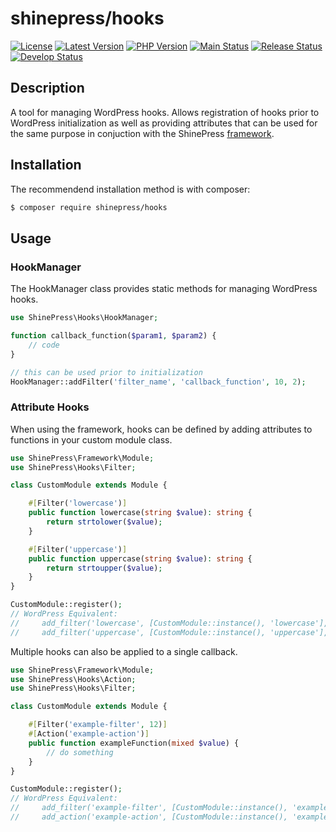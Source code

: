 # shinepress/hooks

[![License](https://img.shields.io/packagist/l/shinepress/hooks)](https://github.com/shinepress/hooks/blob/main/LICENSE)
[![Latest Version](https://img.shields.io/packagist/v/shinepress/hooks?label=latest)](https://packagist.org/packages/shinepress/hooks/)
[![PHP Version](https://img.shields.io/packagist/dependency-v/shinepress/hooks/php?label=php)](https://www.php.net/releases/index.php)
[![Main Status](https://img.shields.io/github/actions/workflow/status/shinepress/hooks/verify.yml?branch=main&label=main)](https://github.com/shinepress/hooks/actions/workflows/verify.yml?query=branch%3Amain)
[![Release Status](https://img.shields.io/github/actions/workflow/status/shinepress/hooks/verify.yml?branch=release&label=release)](https://github.com/shinepress/hooks/actions/workflows/verify.yml?query=branch%3Arelease)
[![Develop Status](https://img.shields.io/github/actions/workflow/status/shinepress/hooks/verify.yml?branch=develop&label=develop)](https://github.com/shinepress/hooks/actions/workflows/verify.yml?query=branch%3Adevelop)


## Description

A tool for managing WordPress hooks. Allows registration of hooks prior to WordPress initialization as well as providing attributes that can be used for the same purpose in conjuction with the ShinePress [framework](https://packagist.org/packages/shinepress/framework/).


## Installation

The recommendend installation method is with composer:
```sh
$ composer require shinepress/hooks
```


## Usage


### HookManager

The HookManager class provides static methods for managing WordPress hooks.

```php
use ShinePress\Hooks\HookManager;

function callback_function($param1, $param2) {
	// code
}

// this can be used prior to initialization
HookManager::addFilter('filter_name', 'callback_function', 10, 2);
```

### Attribute Hooks

When using the framework, hooks can be defined by adding attributes to functions in your custom module class.

```php
use ShinePress\Framework\Module;
use ShinePress\Hooks\Filter;

class CustomModule extends Module {

	#[Filter('lowercase')]
	public function lowercase(string $value): string {
		return strtolower($value);
	}

	#[Filter('uppercase')]
	public function uppercase(string $value): string {
		return strtoupper($value);
	}
}

CustomModule::register();
// WordPress Equivalent:
//     add_filter('lowercase', [CustomModule::instance(), 'lowercase'], 10, 1);
//     add_filter('uppercase', [CustomModule::instance(), 'uppercase'], 10, 1);
```

Multiple hooks can also be applied to a single callback.
```php
use ShinePress\Framework\Module;
use ShinePress\Hooks\Action;
use ShinePress\Hooks\Filter;

class CustomModule extends Module {

	#[Filter('example-filter', 12)]
	#[Action('example-action')]
	public function exampleFunction(mixed $value) {
		// do something
	}
}

CustomModule::register();
// WordPress Equivalent:
//     add_filter('example-filter', [CustomModule::instance(), 'exampleFunction'], 12, 1);
//     add_action('example-action', [CustomModule::instance(), 'exampleFunction'], 10, 1);
```